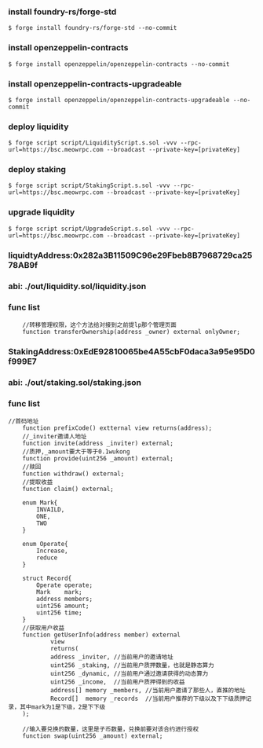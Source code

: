 ### install foundry-rs/forge-std
```shell
$ forge install foundry-rs/forge-std --no-commit
```
### install openzeppelin-contracts
```shell
$ forge install openzeppelin/openzeppelin-contracts --no-commit
```
### install openzeppelin-contracts-upgradeable
```shell
$ forge install openzeppelin/openzeppelin-contracts-upgradeable --no-commit
```

### deploy liquidity
```shell
$ forge script script/LiquidityScript.s.sol -vvv --rpc-url=https://bsc.meowrpc.com --broadcast --private-key=[privateKey]
```

### deploy staking
```shell
$ forge script script/StakingScript.s.sol -vvv --rpc-url=https://bsc.meowrpc.com --broadcast --private-key=[privateKey]
```

### upgrade liquidity
```shell
$ forge script script/UpgradeScript.s.sol -vvv --rpc-url=https://bsc.meowrpc.com --broadcast --private-key=[privateKey]
```

### liquidtyAddress:0x282a3B11509C96e29Fbeb8B7968729ca2578AB9f
### abi: ./out/liquidity.sol/liquidity.json
### func list

```solidity
    //转移管理权限，这个方法给对接到之前提lp那个管理页面
    function transferOwnership(address _owner) external onlyOwner;
```


### StakingAddress:0xEdE92810065be4A55cbF0daca3a95e95D0f999E7
### abi: ./out/staking.sol/staking.json
### func list

```solidity
//首码地址
    function prefixCode() extternal view returns(address);
    //_inviter邀请人地址
    function invite(address _inviter) external;
    //质押,_amount要大于等于0.1wukong
    function provide(uint256 _amount) external;
    //赎回
    function withdraw() external;
    //提取收益
    function claim() external;

    enum Mark{
        INVAILD,
        ONE,
        TWO
    }

    enum Operate{
        Increase,
        reduce
    }

    struct Record{
        Operate operate;
        Mark    mark;
        address members;
        uint256 amount;
        uint256 time;
    }
    //获取用户收益
    function getUserInfo(address member) external 
            view 
            returns(
            address _inviter, //当前用户的邀请地址
            uint256 _staking, //当前用户质押数量，也就是静态算力
            uint256 _dynamic, //当前用户通过邀请获得的动态算力
            uint256 _income,  //当前用户质押得到的收益
            address[] memory _members, //当前用户邀请了那些人，直推的地址
            Record[]  memory _records  //当前用户推荐的下级以及下下级质押记录，其中mark为1是下级，2是下下级
    );

    //输入要兑换的数量，这里是子币数量，兑换前要对该合约进行授权
    function swap(uint256 _amount) external;

```